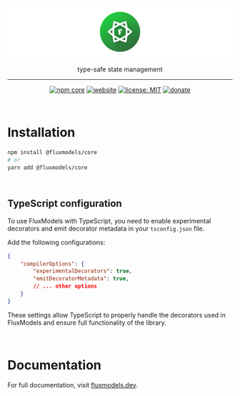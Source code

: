 <div align="center" class="cover">

[![FluxModels](https://raw.githubusercontent.com/fluxmodels/fluxmodels/main/docs/images/cover.png)](https://fluxmodels.dev/)

type-safe state management

---

[![npm core](https://img.shields.io/npm/v/@fluxmodels/core?style=flat&labelColor=202020&label=NPM(Core))](https://www.npmjs.com/package/@fluxmodels/core) [![website](https://img.shields.io/badge/Docs-fluxmodels.dev-2ea845?style=flat&labelColor=202020)](https://fluxmodels.dev/) [![license: MIT](https://img.shields.io/badge/License-MIT-00aa00.svg?style=flat&labelColor=202020)](https://opensource.org/licenses/MIT) [![donate](https://img.shields.io/badge/Donate-PayPal-ff3f59.svg?style=flat&labelColor=202020)](https://paypal.me/vadzimsharai)

</div>

&nbsp;

# Installation

```bash
npm install @fluxmodels/core
# or
yarn add @fluxmodels/core
```

&nbsp;

## TypeScript configuration

To use FluxModels with TypeScript, you need to enable experimental decorators and emit decorator metadata in your `tsconfig.json` file.

Add the following configurations:

```json
{
    "compilerOptions": {
        "experimentalDecorators": true,
        "emitDecoratorMetadata": true,
        // ... other options
    }
}
```

These settings allow TypeScript to properly handle the decorators used in FluxModels and ensure full functionality of the library.

&nbsp;

# Documentation

For full documentation, visit [fluxmodels.dev](https://docs.fluxmodels.dev/).
